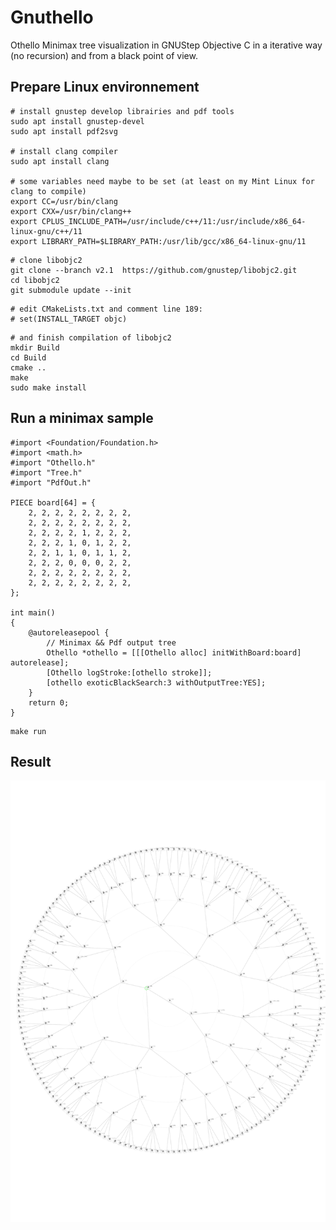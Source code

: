 # Gnuthello
Othello Minimax tree visualization in GNUStep Objective C in a iterative way (no recursion) and from a black point of view.

## Prepare Linux environnement

```shell
# install gnustep develop librairies and pdf tools
sudo apt install gnustep-devel
sudo apt install pdf2svg

# install clang compiler
sudo apt install clang

# some variables need maybe to be set (at least on my Mint Linux for clang to compile)
export CC=/usr/bin/clang
export CXX=/usr/bin/clang++
export CPLUS_INCLUDE_PATH=/usr/include/c++/11:/usr/include/x86_64-linux-gnu/c++/11
export LIBRARY_PATH=$LIBRARY_PATH:/usr/lib/gcc/x86_64-linux-gnu/11
```

```shell
# clone libobjc2
git clone --branch v2.1  https://github.com/gnustep/libobjc2.git
cd libobjc2
git submodule update --init
```


```shell
# edit CMakeLists.txt and comment line 189:
# set(INSTALL_TARGET objc)
```

```shell
# and finish compilation of libobjc2
mkdir Build
cd Build
cmake ..
make
sudo make install
```

## Run a minimax sample
```objc
#import <Foundation/Foundation.h>
#import <math.h>
#import "Othello.h"
#import "Tree.h"
#import "PdfOut.h"

PIECE board[64] = {
	2, 2, 2, 2, 2, 2, 2, 2,
	2, 2, 2, 2, 2, 2, 2, 2,
	2, 2, 2, 2, 1, 2, 2, 2,
	2, 2, 2, 1, 0, 1, 2, 2,
	2, 2, 1, 1, 0, 1, 1, 2,
	2, 2, 2, 0, 0, 0, 2, 2,
	2, 2, 2, 2, 2, 2, 2, 2,
	2, 2, 2, 2, 2, 2, 2, 2,
};

int main()
{
	@autoreleasepool {
		// Minimax && Pdf output tree
		Othello *othello = [[[Othello alloc] initWithBoard:board] autorelease];
		[Othello logStroke:[othello stroke]];
		[othello exoticBlackSearch:3 withOutputTree:YES];
	}
	return 0;
}

```


```shell
make run
```
## Result
![Minimax tree](./minimax.svg)
